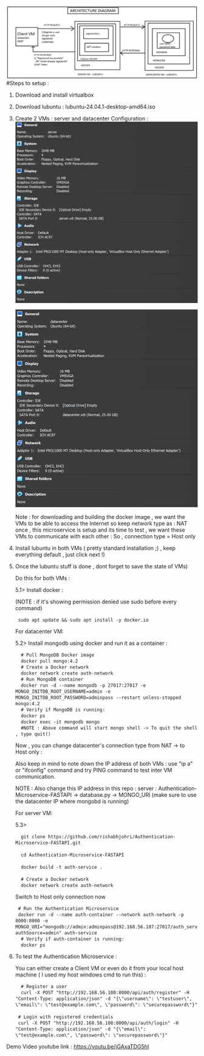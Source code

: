 ![Alt Text](images/architecture.png)
#Steps to setup : 

1) Download and install virtualbox
2) Download lubuntu : lubuntu-24.04.1-desktop-amd64.iso
3) Create 2 VMs : server and datacenter
   Configuration :
   ![Alt Text](images/server.png)
   
   ![Alt Text](images/datacenter.png)

   Note : for downloading and building the docker image , we want the VMs to be able to access the Internet so keep network type as  : NAT
          once , this microservice is setup and its time to test , we want these VMs to communicate with each other : So , connection type = Host only

4) Install lubuntu in both VMs ( pretty standard installation ;) , keep everything default , just click next !)
5) Once the lubuntu stuff is done , dont forget to save the state of VMs)
   
   Do this for both VMs :
   
   5.1> Install docker :

   (NOTE : if it's showing permission denied use sudo before every command)
   
        sudo apt update && sudo apt install -y docker.io
   
   For datacenter VM:
   
   5.2> Install mongodb  using docker and run it as a container :
   
         # Pull MongoDB Docker image
         docker pull mongo:4.2
         # Create a Docker network
         docker network create auth-network
         # Run MongoDB container
         docker run -d --name mongodb -p 27017:27017 -e MONGO_INITDB_ROOT_USERNAME=admin -e MONGO_INITDB_ROOT_PASSWORD=adminpass --restart unless-stopped mongo:4.2
         # Verify if MongoDB is running:
         docker ps
         docker exec -it mongodb mongo
         #NOTE : Above command will start mongo shell -> To quit the shell , type quit()

   Now , you can change datacenter's connection type from NAT -> to Host only :

   Also keep in mind to note down the IP address of both VMs : use "ip a" or "ifconfig" command  and try PING command to test inter VM communication.

   NOTE : Also change this IP address in this repo : server : Authentication-Microservice-FASTAPI -> database.py -> MONGO_URI (make sure to use the datacenter IP where mongobd is running)

   
   For server VM:
   
   5.3>
   
         git clone https://github.com/rishabhjohri/Authentication-Microservice-FASTAPI.git
         
         cd Authentication-Microservice-FASTAPI

         docker build -t auth-service .

         # Create a Docker network
         docker network create auth-network

   Switch to Host only connection now

        # Run the Authentication Microservice
        docker run -d --name auth-container --network auth-network -p 8000:8000 -e MONGO_URI="mongodb://admin:adminpass@192.168.56.107:27017/auth_service?authSource=admin" auth-service
         # Verify if auth-container is running:
         docker ps

6) To test the Authentication Microservice :

   You can either create a Client VM or even do it from your local host machine ( I used my host windows cmd to run this) :

         # Register a user
         curl -X POST "http://192.168.56.108:8000/api/auth/register" -H "Content-Type: application/json" -d "{\"username\": \"testuser\", \"email\": \"test@example.com\", \"password\": \"securepassword\"}"

        # Login with registered credentials
        curl -X POST "http://192.168.56.108:8000/api/auth/login" -H "Content-Type: application/json" -d "{\"email\": \"test@example.com\", \"password\": \"securepassword\"}"

Demo Video youtube link : https://youtu.be/jGAxaTDG5hI

 


   
